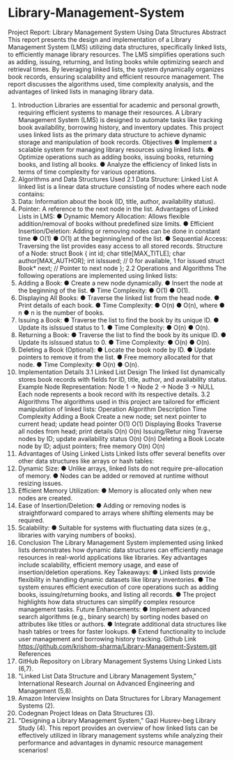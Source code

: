 # Library-Management-System
Project Report: Library Management System Using
Data Structures
Abstract
This report presents the design and implementation of a Library Management
System (LMS) utilizing data structures, specifically linked lists, to efficiently manage
library resources. The LMS simplifies operations such as adding, issuing, returning,
and listing books while optimizing search and retrieval times. By leveraging linked
lists, the system dynamically organizes book records, ensuring scalability and
efficient resource management. The report discusses the algorithms used, time
complexity analysis, and the advantages of linked lists in managing library data.
1. Introduction
Libraries are essential for academic and personal growth, requiring efficient systems
to manage their resources. A Library Management System (LMS) is designed to
automate tasks like tracking book availability, borrowing history, and inventory
updates. This project uses linked lists as the primary data structure to achieve
dynamic storage and manipulation of book records.
Objectives
● Implement a scalable system for managing library resources using linked
lists.
● Optimize operations such as adding books, issuing books, returning books,
and listing all books.
● Analyze the efficiency of linked lists in terms of time complexity for various
operations.
2. Algorithms and Data Structures Used
2.1 Data Structure: Linked List
A linked list is a linear data structure consisting of nodes where each node contains:
1. Data: Information about the book (ID, title, author, availability status).
2. Pointer: A reference to the next node in the list.
Advantages of Linked Lists in LMS:
● Dynamic Memory Allocation: Allows flexible addition/removal of books
without predefined size limits.
● Efficient Insertion/Deletion: Adding or removing nodes can be done in
constant time
● O(1)
● O(1) at the beginning/end of the list.
● Sequential Access: Traversing the list provides easy access to all stored
records.
Structure of a Node:
struct Book {
 int id;
 char title[MAX_TITLE];
 char author[MAX_AUTHOR];
 int isIssued; // 0 for available, 1 for issued
 struct Book* next; // Pointer to next node
};
2.2 Operations and Algorithms
The following operations are implemented using linked lists:
1. Adding a Book:
● Create a new node dynamically.
● Insert the node at the beginning of the list.
● Time Complexity:
● O(1)
● O(1).
2. Displaying All Books:
● Traverse the linked list from the head node.
● Print details of each book.
● Time Complexity:
● O(n)
● O(n), where
● n
● n is the number of books.
3. Issuing a Book:
● Traverse the list to find the book by its unique ID.
● Update its isIssued status to 1.
● Time Complexity:
● O(n)
● O(n).
4. Returning a Book:
● Traverse the list to find the book by its unique ID.
● Update its isIssued status to 0.
● Time Complexity:
● O(n)
● O(n).
5. Deleting a Book (Optional):
● Locate the book node by ID.
● Update pointers to remove it from the list.
● Free memory allocated for that node.
● Time Complexity:
● O(n)
● O(n).
3. Implementation Details
3.1 Linked List Design
The linked list dynamically stores book records with fields for ID, title, author, and
availability status.
Example Node Representation:
Node 1 -> Node 2 -> Node 3 -> NULL
Each node represents a book record with its respective details.
3.2 Algorithms
The algorithms used in this project are tailored for efficient manipulation of linked
lists:
Operation Algorithm Description Time Complexity
Adding a
Book
Create a new node; set next pointer to current head;
update head pointer
O(1)
O(1)
Displaying
Books
Traverse all nodes from head; print details
O(n)
O(n)
Issuing/Retur
ning
Traverse nodes by ID; update availability status
O(n)
O(n)
Deleting a
Book
Locate node by ID; adjust pointers; free memory
O(n)
O(n)
4. Advantages of Using Linked Lists
Linked lists offer several benefits over other data structures like arrays or hash
tables:
1. Dynamic Size:
● Unlike arrays, linked lists do not require pre-allocation of memory.
● Nodes can be added or removed at runtime without resizing issues.
2. Efficient Memory Utilization:
● Memory is allocated only when new nodes are created.
3. Ease of Insertion/Deletion:
● Adding or removing nodes is straightforward compared to arrays where
shifting elements may be required.
4. Scalability:
● Suitable for systems with fluctuating data sizes (e.g., libraries with
varying numbers of books).
5. Conclusion
The Library Management System implemented using linked lists demonstrates how
dynamic data structures can efficiently manage resources in real-world applications
like libraries. Key advantages include scalability, efficient memory usage, and ease of
insertion/deletion operations.
Key Takeaways:
● Linked lists provide flexibility in handling dynamic datasets like library
inventories.
● The system ensures efficient execution of core operations such as adding
books, issuing/returning books, and listing all records.
● The project highlights how data structures can simplify complex resource
management tasks.
Future Enhancements:
● Implement advanced search algorithms (e.g., binary search) by sorting nodes
based on attributes like titles or authors.
● Integrate additional data structures like hash tables or trees for faster
lookups.
● Extend functionality to include user management and borrowing history
tracking.
Github Link
https://github.com/krishom-sharma/Library-Management-System.git
References
1. GitHub Repository on Library Management Systems Using Linked Lists (6,7).
2. "Linked List Data Structure and Library Management System," International
Research Journal on Advanced Engineering and Management (5,8).
3. Amazon Interview Insights on Data Structures for Library Management
Systems (2).
4. Codegnan Project Ideas on Data Structures (3).
5. "Designing a Library Management System," Gazi Husrev-beg Library Study (4).
This report provides an overview of how linked lists can be effectively utilized in
library management systems while analyzing their performance and advantages in
dynamic resource management scenarios!

